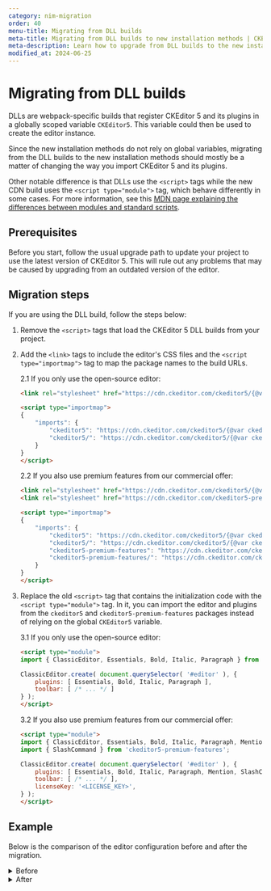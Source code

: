 ```yaml
---
category: nim-migration
order: 40
menu-title: Migrating from DLL builds
meta-title: Migrating from DLL builds to new installation methods | CKEditor5 documentation
meta-description: Learn how to upgrade from DLL builds to the new installation methods.
modified_at: 2024-06-25
---
```


# Migrating from DLL builds

DLLs are webpack-specific builds that register CKEditor&nbsp;5 and its plugins in a globally scoped variable `CKEditor5`. This variable could then be used to create the editor instance.

Since the new installation methods do not rely on global variables, migrating from the DLL builds to the new installation methods should mostly be a matter of changing the way you import CKEditor&nbsp;5 and its plugins.

Other notable difference is that DLLs use the `<script>` tags while the new CDN build uses the `<script type="module">` tag, which behave differently in some cases. For more information, see this [MDN page explaining the differences between modules and standard scripts](https://developer.mozilla.org/en-US/docs/Web/JavaScript/Guide/Modules#other_differences_between_modules_and_standard_scripts).

## Prerequisites

Before you start, follow the usual upgrade path to update your project to use the latest version of CKEditor&nbsp;5. This will rule out any problems that may be caused by upgrading from an outdated version of the editor.

## Migration steps

If you are using the DLL build, follow the steps below:

1. Remove the `<script>` tags that load the CKEditor&nbsp;5 DLL builds from your project.

2. Add the `<link>` tags to include the editor's CSS files and the `<script type="importmap">` tag to map the package names to the build URLs.

	2.1 If you only use the open-source editor:

	```html
	<link rel="stylesheet" href="https://cdn.ckeditor.com/ckeditor5/{@var ckeditor5-version}/ckeditor5.css" />

	<script type="importmap">
	{
		"imports": {
			"ckeditor5": "https://cdn.ckeditor.com/ckeditor5/{@var ckeditor5-version}/ckeditor5.js",
			"ckeditor5/": "https://cdn.ckeditor.com/ckeditor5/{@var ckeditor5-version}/"
		}
	}
	</script>
	```

	2.2 If you also use premium features from our commercial offer:

	```html
	<link rel="stylesheet" href="https://cdn.ckeditor.com/ckeditor5/{@var ckeditor5-version}/ckeditor5.css" />
	<link rel="stylesheet" href="https://cdn.ckeditor.com/ckeditor5-premium-features/{@var ckeditor5-version}/ckeditor5-premium-features.css" />

	<script type="importmap">
	{
		"imports": {
			"ckeditor5": "https://cdn.ckeditor.com/ckeditor5/{@var ckeditor5-version}/ckeditor5.js",
			"ckeditor5/": "https://cdn.ckeditor.com/ckeditor5/{@var ckeditor5-version}/",
			"ckeditor5-premium-features": "https://cdn.ckeditor.com/ckeditor5-premium-features/{@var ckeditor5-version}/ckeditor5-premium-features.js",
			"ckeditor5-premium-features/": "https://cdn.ckeditor.com/ckeditor5-premium-features/{@var ckeditor5-version}/"
		}
	}
	</script>
	```

3. Replace the old `<script>` tag that contains the initialization code with the `<script type="module">` tag. In it, you can import the editor and plugins from the `ckeditor5` and `ckeditor5-premium-features` packages instead of relying on the global `CKEditor5` variable.

	3.1 If you only use the open-source editor:

	```html
	<script type="module">
	import { ClassicEditor, Essentials, Bold, Italic, Paragraph } from 'ckeditor5';

	ClassicEditor.create( document.querySelector( '#editor' ), {
		plugins: [ Essentials, Bold, Italic, Paragraph ],
		toolbar: [ /* ... */ ]
	} );
	</script>
	```

	3.2 If you also use premium features from our commercial offer:

	```html
	<script type="module">
	import { ClassicEditor, Essentials, Bold, Italic, Paragraph, Mention } from 'ckeditor5';
	import { SlashCommand } from 'ckeditor5-premium-features';

	ClassicEditor.create( document.querySelector( '#editor' ), {
		plugins: [ Essentials, Bold, Italic, Paragraph, Mention, SlashCommand ],
		toolbar: [ /* ... */ ],
		licenseKey: '<LICENSE_KEY>',
	} );
	</script>
	```

## Example

Below is the comparison of the editor configuration before and after the migration.

<details>
<summary>Before</summary>

```html
<script src="path/to/node_modules/ckeditor5/build/ckeditor5-dll.js"></script>
<script src="path/to/node_modules/@ckeditor/ckeditor5-editor-classic/build/editor-classic.js"></script>
<script src="path/to/node_modules/@ckeditor/ckeditor5-autoformat/build/autoformat.js"></script>
<script src="path/to/node_modules/@ckeditor/ckeditor5-basic-styles/build/basic-styles.js"></script>
<script src="path/to/node_modules/@ckeditor/ckeditor5-block-quote/build/block-quote.js"></script>
<script src="path/to/node_modules/@ckeditor/ckeditor5-essentials/build/essentials.js"></script>
<script src="path/to/node_modules/@ckeditor/ckeditor5-heading/build/heading.js"></script>
<script src="path/to/node_modules/@ckeditor/ckeditor5-image/build/image.js"></script>
<script src="path/to/node_modules/@ckeditor/ckeditor5-indent/build/indent.js"></script>
<script src="path/to/node_modules/@ckeditor/ckeditor5-link/build/link.js"></script>
<script src="path/to/node_modules/@ckeditor/ckeditor5-list/build/list.js"></script>
<script src="path/to/node_modules/@ckeditor/ckeditor5-media-embed/build/media-embed.js"></script>
<script src="path/to/node_modules/@ckeditor/ckeditor5-paste-from-office/build/paste-from-office.js"></script>
<script src="path/to/node_modules/@ckeditor/ckeditor5-table/build/table.js"></script>

<script>
const config = {
	plugins: [
		CKEditor5.autoformat.Autoformat,
		CKEditor5.basicStyles.Bold,
		CKEditor5.basicStyles.Italic,
		CKEditor5.blockQuote.BlockQuote,
		CKEditor5.essentials.Essentials,
		CKEditor5.heading.Heading,
		CKEditor5.image.Image,
		CKEditor5.image.ImageCaption,
		CKEditor5.image.ImageStyle,
		CKEditor5.image.ImageToolbar,
		CKEditor5.image.ImageUpload,
		CKEditor5.indent.Indent,
		CKEditor5.link.Link,
		CKEditor5.list.List,
		CKEditor5.mediaEmbed.MediaEmbed,
		CKEditor5.paragraph.Paragraph,
		CKEditor5.pasteFromOffice.PasteFromOffice,
		CKEditor5.table.Table,
		CKEditor5.table.TableToolbar
	],
	toolbar: {
		items: [
			'heading',
			'|',
			'bold',
			'italic',
			'link',
			'bulletedList',
			'numberedList',
			'|',
			'outdent',
			'indent',
			'|',
			'uploadImage',
			'blockQuote',
			'insertTable',
			'mediaEmbed',
			'undo',
			'redo'
		]
	},
	image: {
		toolbar: [
			'imageStyle:inline',
			'imageStyle:block',
			'imageStyle:side',
			'|',
			'toggleImageCaption',
			'imageTextAlternative'
		]
	},
	table: {
		contentToolbar: [
			'tableColumn',
			'tableRow',
			'mergeTableCells'
		]
	}
};

CKEditor5.editorClassic.ClassicEditor
	.create( document.querySelector( '#editor' ), config )
	.then( editor => {
			window.editor = editor;
	} );
</script>
```

</details>

<details>
<summary>After</summary>

```html
<link rel="stylesheet" href="https://cdn.ckeditor.com/ckeditor5/{@var ckeditor5-version}/ckeditor5.css" />

<script type="importmap">
{
	"imports": {
		"ckeditor5": "https://cdn.ckeditor.com/ckeditor5/{@var ckeditor5-version}/ckeditor5.js",
		"ckeditor5/": "https://cdn.ckeditor.com/ckeditor5/{@var ckeditor5-version}/"
	}
}
</script>
<script type="module">
import {
	ClassicEditor,
	Autoformat,
	Bold,
	Italic,
	BlockQuote,
	Essentials,
	Heading,
	Image,
	ImageCaption,
	ImageStyle,
	ImageToolbar,
	ImageUpload,
	Indent,
	Link,
	List,
	MediaEmbed,
	Paragraph,
	PasteFromOffice,
	Table,
	TableToolbar
} from 'ckeditor5';

const config = {
	plugins: [
		Autoformat,
		Bold,
		Italic,
		BlockQuote,
		Essentials,
		Heading,
		Image,
		ImageCaption,
		ImageStyle,
		ImageToolbar,
		ImageUpload,
		Indent,
		Link,
		List,
		MediaEmbed,
		Paragraph,
		PasteFromOffice,
		Table,
		TableToolbar
	],
	toolbar: {
		items: [
			'heading',
			'|',
			'bold',
			'italic',
			'link',
			'bulletedList',
			'numberedList',
			'|',
			'outdent',
			'indent',
			'|',
			'uploadImage',
			'blockQuote',
			'insertTable',
			'mediaEmbed',
			'undo',
			'redo'
		]
	},
	image: {
		toolbar: [
			'imageStyle:inline',
			'imageStyle:block',
			'imageStyle:side',
			'|',
			'toggleImageCaption',
			'imageTextAlternative'
		]
	},
	table: {
		contentToolbar: [
			'tableColumn',
			'tableRow',
			'mergeTableCells'
		]
	}
};

ClassicEditor
	.create( document.querySelector( '#editor' ), config )
	.then( editor => {
			window.editor = editor;
	} );
</script>
```

</details>
